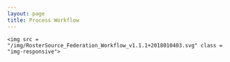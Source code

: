 ```yaml
---
layout: page
title: Process Workflow
---
```

   
 
	<img src = "/img/RosterSource_Federation_Workflow_v1.1.1+2018010403.svg" class = "img-responsive">
 
	 
    
 